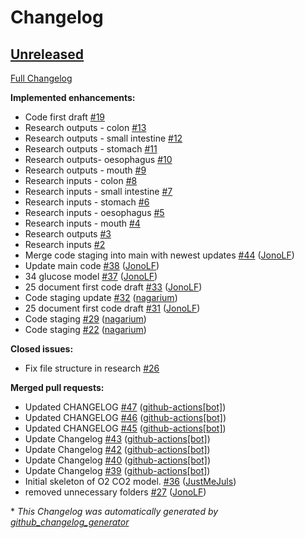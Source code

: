 # Changelog

## [Unreleased](https://github.com/BiomedEngineering2ndBrain/GIT-Transport-Model/tree/HEAD)

[Full Changelog](https://github.com/BiomedEngineering2ndBrain/GIT-Transport-Model/compare/1eb481404ac38d3d3dc325e19f7d927b0afe4b33...HEAD)

**Implemented enhancements:**

- Code first draft [\#19](https://github.com/BiomedEngineering2ndBrain/GIT-Transport-Model/issues/19)
- Research outputs - colon [\#13](https://github.com/BiomedEngineering2ndBrain/GIT-Transport-Model/issues/13)
- Research outputs - small intestine [\#12](https://github.com/BiomedEngineering2ndBrain/GIT-Transport-Model/issues/12)
- Research outputs - stomach [\#11](https://github.com/BiomedEngineering2ndBrain/GIT-Transport-Model/issues/11)
- Research outputs- oesophagus [\#10](https://github.com/BiomedEngineering2ndBrain/GIT-Transport-Model/issues/10)
- Research outputs - mouth [\#9](https://github.com/BiomedEngineering2ndBrain/GIT-Transport-Model/issues/9)
- Research inputs - colon [\#8](https://github.com/BiomedEngineering2ndBrain/GIT-Transport-Model/issues/8)
- Research inputs - small intestine [\#7](https://github.com/BiomedEngineering2ndBrain/GIT-Transport-Model/issues/7)
- Research inputs - stomach [\#6](https://github.com/BiomedEngineering2ndBrain/GIT-Transport-Model/issues/6)
- Research inputs - oesophagus [\#5](https://github.com/BiomedEngineering2ndBrain/GIT-Transport-Model/issues/5)
- Research inputs - mouth [\#4](https://github.com/BiomedEngineering2ndBrain/GIT-Transport-Model/issues/4)
- Research outputs [\#3](https://github.com/BiomedEngineering2ndBrain/GIT-Transport-Model/issues/3)
- Research inputs [\#2](https://github.com/BiomedEngineering2ndBrain/GIT-Transport-Model/issues/2)
- Merge code staging into main with newest updates [\#44](https://github.com/BiomedEngineering2ndBrain/GIT-Transport-Model/pull/44) ([JonoLF](https://github.com/JonoLF))
- Update main code [\#38](https://github.com/BiomedEngineering2ndBrain/GIT-Transport-Model/pull/38) ([JonoLF](https://github.com/JonoLF))
- 34 glucose model [\#37](https://github.com/BiomedEngineering2ndBrain/GIT-Transport-Model/pull/37) ([JonoLF](https://github.com/JonoLF))
- 25 document first code draft [\#33](https://github.com/BiomedEngineering2ndBrain/GIT-Transport-Model/pull/33) ([JonoLF](https://github.com/JonoLF))
- Code staging update [\#32](https://github.com/BiomedEngineering2ndBrain/GIT-Transport-Model/pull/32) ([nagarium](https://github.com/nagarium))
- 25 document first code draft [\#31](https://github.com/BiomedEngineering2ndBrain/GIT-Transport-Model/pull/31) ([JonoLF](https://github.com/JonoLF))
- Code staging  [\#29](https://github.com/BiomedEngineering2ndBrain/GIT-Transport-Model/pull/29) ([nagarium](https://github.com/nagarium))
- Code staging [\#22](https://github.com/BiomedEngineering2ndBrain/GIT-Transport-Model/pull/22) ([nagarium](https://github.com/nagarium))

**Closed issues:**

- Fix file structure in research [\#26](https://github.com/BiomedEngineering2ndBrain/GIT-Transport-Model/issues/26)

**Merged pull requests:**

- Updated CHANGELOG [\#47](https://github.com/BiomedEngineering2ndBrain/GIT-Transport-Model/pull/47) ([github-actions[bot]](https://github.com/apps/github-actions))
- Updated CHANGELOG [\#46](https://github.com/BiomedEngineering2ndBrain/GIT-Transport-Model/pull/46) ([github-actions[bot]](https://github.com/apps/github-actions))
- Updated CHANGELOG [\#45](https://github.com/BiomedEngineering2ndBrain/GIT-Transport-Model/pull/45) ([github-actions[bot]](https://github.com/apps/github-actions))
- Update Changelog [\#43](https://github.com/BiomedEngineering2ndBrain/GIT-Transport-Model/pull/43) ([github-actions[bot]](https://github.com/apps/github-actions))
- Update Changelog [\#42](https://github.com/BiomedEngineering2ndBrain/GIT-Transport-Model/pull/42) ([github-actions[bot]](https://github.com/apps/github-actions))
- Update Changelog [\#40](https://github.com/BiomedEngineering2ndBrain/GIT-Transport-Model/pull/40) ([github-actions[bot]](https://github.com/apps/github-actions))
- Update Changelog [\#39](https://github.com/BiomedEngineering2ndBrain/GIT-Transport-Model/pull/39) ([github-actions[bot]](https://github.com/apps/github-actions))
- Initial skeleton of O2 CO2 model. [\#36](https://github.com/BiomedEngineering2ndBrain/GIT-Transport-Model/pull/36) ([JustMeJuls](https://github.com/JustMeJuls))
- removed unnecessary folders [\#27](https://github.com/BiomedEngineering2ndBrain/GIT-Transport-Model/pull/27) ([JonoLF](https://github.com/JonoLF))



\* *This Changelog was automatically generated by [github_changelog_generator](https://github.com/github-changelog-generator/github-changelog-generator)*
